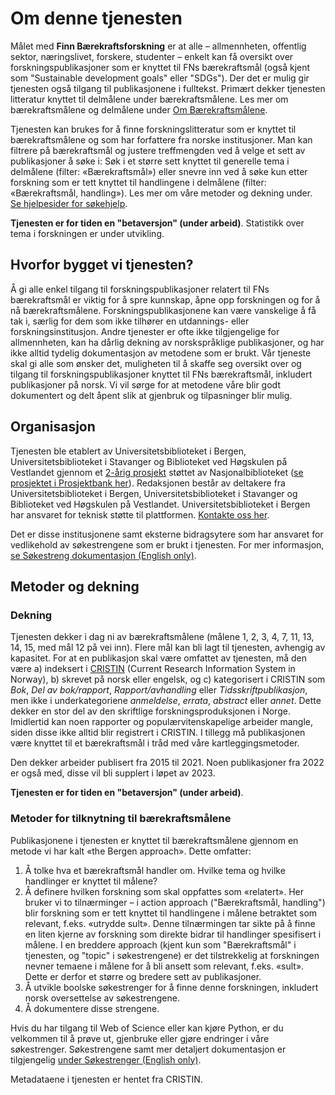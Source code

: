 # Om denne tjenesten

Målet med **Finn Bærekraftsforskning** er at alle – allmennheten, offentlig sektor, næringslivet, forskere, studenter – enkelt kan få oversikt over forskningspublikasjoner som er knyttet til FNs bærekraftsmål (også kjent som "Sustainable development goals" eller "SDGs"). Der det er mulig gir tjenesten også tilgang til publikasjonene i fulltekst. Primært dekker tjenesten litteratur knyttet til delmålene under bærekraftsmålene. Les mer om bærekraftsmålene og delmålene under [Om Bærekraftsmålene](/om/om-baerekraftsmalene).

Tjenesten kan brukes for å finne forskningslitteratur som er knyttet til bærekraftsmålene og som har forfattere fra norske institusjoner. Man kan filtrere på bærekraftsmål og justere treffmengden ved å velge et sett av publikasjoner å søke i: Søk i et større sett knyttet til generelle tema i delmålene (filter: «Bærekraftsmål») eller snevre inn ved å søke kun etter forskning som er tett knyttet til handlingene i delmålene (filter: «Bærekraftsmål, handling»). Les mer om våre metoder og dekning under. [Se hjelpesider for søkehjelp](/hjelp/sokehjelp).

**Tjenesten er for tiden en "betaversjon" (under arbeid)**. Statistikk over tema i forskningen er under utvikling. 

## Hvorfor bygget vi tjenesten?

Å gi alle enkel tilgang til forskningspublikasjoner relatert til FNs bærekraftsmål er viktig for å spre kunnskap, åpne opp forskningen og for å nå bærekraftsmålene.  Forskningspublikasjonene kan være vanskelige å få tak i, særlig for dem som ikke tilhører en utdannings- eller forskningsinstitusjon. Andre tjenester er ofte ikke tilgjengelige for allmennheten, kan ha dårlig dekning av norskspråklige publikasjoner, og har ikke alltid tydelig dokumentasjon av metodene som er brukt. Vår tjeneste skal gi alle som ønsker det, muligheten til å skaffe seg oversikt over og tilgang til forskningspublikasjoner knyttet til FNs bærekraftsmål, inkludert publikasjoner på norsk. Vi vil sørge for at metodene våre blir godt dokumentert og delt åpent slik at gjenbruk og tilpasninger blir mulig.  

## Organisasjon

Tjenesten ble etablert av Universitetsbiblioteket i Bergen, Universitetsbiblioteket i Stavanger og Biblioteket ved Høgskulen på Vestlandet gjennom et [2-årig prosjekt](https://www.uib.no/ub/148803/b%C3%A6rekraftsforskning-alle-%E2%80%93-en-transparent-kartleggings-og-gjenfinningstjeneste) støttet av Nasjonalbiblioteket ([se prosjektet i Prosjektbank her](https://bibliotekutvikling.no/prosjektbank/prosjekt/baerekraftsforskning-for-alle-en-transparent-kartleggings-og-gjenfinningstjeneste/)). Redaksjonen består av deltakere fra Universitetsbiblioteket i Bergen, Universitetsbiblioteket i Stavanger og Biblioteket ved Høgskulen på Vestlandet. Universitetsbiblioteket i Bergen har ansvaret for teknisk støtte til plattformen. [Kontakte oss her](/om/kontakt).

Det er disse institusjonene samt eksterne bidragsytere som har ansvaret for vedlikehold av søkestrengene som er brukt i tjenesten. For mer informasjon, [se Søkestreng dokumentasjon (English only)](/om/sokestreng/introduksjon).

## Metoder og dekning

### Dekning

Tjenesten dekker i dag ni av bærekraftsmålene (målene 1, 2, 3, 4, 7, 11, 13, 14, 15, med mål 12 på vei inn). Flere mål kan bli lagt til tjenesten, avhengig av kapasitet. 
For at en publikasjon skal være omfattet av tjenesten, må den være a) indeksert i [CRISTIN](https://www.cristin.no/) (Current Research Information System in Norway), b) skrevet på norsk eller engelsk, og c) kategorisert i CRISTIN som *Bok*, *Del av bok/rapport*, *Rapport/avhandling* eller *Tidsskriftpublikasjon*, men ikke i underkategoriene *anmeldelse*, *errata*, *abstract* eller *annet*. Dette dekker en stor del av den skriftlige forskningsproduksjonen i Norge. Imidlertid kan noen rapporter og populærvitenskapelige arbeider mangle, siden disse ikke alltid blir registrert i CRISTIN. I tillegg må publikasjonen være knyttet til et bærekraftsmål i tråd med våre kartleggingsmetoder.  

Den dekker arbeider publisert fra 2015 til 2021. Noen publikasjoner fra 2022 er også med, disse vil bli supplert i løpet av 2023. 

**Tjenesten er for tiden en "betaversjon" (under arbeid)**. 

### Metoder for tilknytning til bærekraftsmålene

Publikasjonene i tjenesten er knyttet til bærekraftsmålene gjennom en metode vi har kalt «the Bergen approach». Dette omfatter:

1.	Å tolke hva et bærekraftsmål handler om. Hvilke tema og hvilke handlinger er knyttet til målene?
2.	Å definere hvilken forskning som skal oppfattes som «relatert». Her bruker vi to tilnærminger – i action approach ("Bærekraftsmål, handling") blir forskning som er tett knyttet til handlingene i målene betraktet som relevant, f.eks. «utrydde sult». Denne tilnærmingen tar sikte på å finne en liten kjerne av forskning som direkte bidrar til handlinger spesifisert i målene. I en breddere approach (kjent kun som "Bærekraftsmål" i tjenesten, og "topic" i søkestrengene) er det tilstrekkelig at forskningen nevner temaene i målene for å bli ansett som relevant, f.eks. «sult». Dette er derfor et større og bredere sett av publikasjoner.
3.	Å utvikle boolske søkestrenger for å finne denne forskningen, inkludert norsk oversettelse av søkestrengene.
4.	Å dokumentere disse strengene.

Hvis du har tilgang til Web of Science eller kan kjøre Python, er du velkommen til å prøve ut, gjenbruke eller gjøre endringer i våre søkestrenger. Søkestrengene samt mer detaljert dokumentasjon er tilgjengelig [under Søkestrenger (English only)](/om/sokestreng/introduksjon).

Metadataene i tjenesten er hentet fra CRISTIN. 

